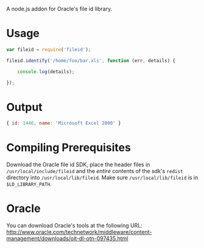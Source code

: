 A node.js addon for Oracle's file id library.

# Usage

```javascript
var fileid = require('fileid');

fileid.identify('/home/foo/bar.xls', function (err, details) {

    console.log(details);

});
```

# Output

```javascript
{ id: 1446, name: 'Microsoft Excel 2000' }
```

# Compiling Prerequisites

Download the Oracle file id SDK, place the header files in `/usr/local/include/fileid` and the *entire* contents of the sdk's `redist` directory into `/usr/local/lib/fileid`. Make sure `/usr/local/lib/fileid` is in `$LD_LIBRARY_PATH`.

# Oracle

You can download Oracle's tools at the following URL: http://www.oracle.com/technetwork/middleware/content-management/downloads/oit-dl-otn-097435.html
